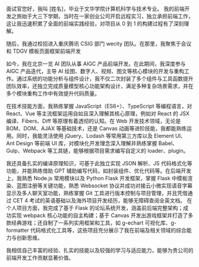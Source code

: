 面试官您好，我叫 [姓名]，毕业于文华学院计算机科学与技术专业。
我的前端开发之旅始于大三下学期，当时在一家创业公司开启远程实习，独立承担前端工作，这让我迅速积累了全面的前端实践经验，对项目从 0 到 1 的构建过程有了深刻理解。

随后，我通过校招进入重庆腾讯 CSIG 部门 wecity 团队。在那里，我聚焦于会议和 TDGV 模板页面框架前端开发

如今，我在北京一览 AI 团队从事 AIGC 产品前端开发。在此期间，我深度参与 AIGC 产品迭代，主导 AI 绘图、数字人、视频、图文等核心模块的开发与重构工作。通过系统的功能分析与组件设计，我不仅二次封装了多个组件与工具函数提升团队效率，还独立完成质量模型核心功能架构设计，满足多种复杂场景需求，并在多个模块重构工作中有效提升代码质量。

在技术技能方面，我熟练掌握 JavaScript（ES6+）、TypeScript 等编程语言，对 React、Vue 等主流框架运用自如且深入理解其核心原理，例如对 React 的 JSX 编译、Fibers、Diff 等原理有着透彻的认知。在 Web 开发技术领域，无论是 BOM、DOM、AJAX 等基础技术，还是 Canvas 动画等进阶技能，我都能熟练运用。同时，我能灵活使用 jQuery、Lodash 等常用第三方库以及 Element UI、Ant Design 等前端 UI 库，对模块化开发理念深入理解并熟练掌握 Babel、Gulp、Webpack 等工具链，能够根据项目需求编写自定义的 loader、plugin。

我还具备扎实的编译原理知识，可基于此独立实现 JSON 解析、JS 代码格式化等功能，并能熟练借助 GPT 辅助编写代码，如封装组件、优化代码等。在后端开发上，我熟悉 Node.js 常用模块以及 Python Flask 开发框架，掌握 Flask 中模板渲染、蓝图注册等关键功能，熟悉 Websocket 协议并成功对接云小微实现语音字幕显示及多人聊天室功能，熟练掌握 Git 工具进行版本控制与项目管理，并且凭借通过 CET 4 考试的英语基础以及海外项目开发经历，能够无障碍查阅全英文档。
在个人项目方面，我完成了基于 Flask 的论坛系统开发，涵盖前后端完整架构；成功实现 webpack 核心功能的自主构建；基于 Canvas 开发出游戏框架并打造了多款经典游戏；还自制了一系列实用框架和工具，如 g-echart 可视化库、g-formatter 代码格式化工具等，这些项目充分展示了我在前端及相关领域的综合能力与创新思维。

我相信自己丰富的经验、扎实的技能以及较强的学习与适应能力，能够为贵公司的前端开发工作贡献显著价值。
